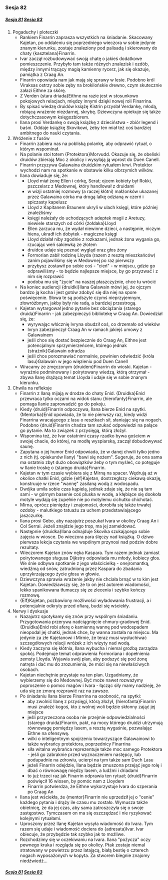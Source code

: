 ### Sesja 82
##### [Sesja 81](#sesja-081) [Sesja 83](#sesja-083)
1. Pogaduchy i ploteczki
	- Rankiem Finarrin zaprasza wszystkich na śniadanie. Skacowany Kajetan, po oddaleniu się poprzedniego wieczora w sobie jedynie znanym kierunku, zostaje znaleziony pod palisadą i skierowany do chaty {kasztelana}Finarrin.
	- Ivar zaczął rozbudowywać swoją chatę o jakieś dodatkowe pomieszczenie. Przybyło tam także różnych znalezisk i ozdób, między innymi trącący magią kamienny rycerz, jak się okazuje, pamiątka z Craag An.
	- Finarrin opowiada nam jak mają się sprawy w lesie. Podobno król Viraksas ostrzy sobie zęby na brokilońskie drewno, czym skutecznie załazi Eithne za skórę.
	- Z Verden {stara driada}Eithne na razie jest w stosunkowo pokojowych relacjach, między innymi dzięki nowej roli Finarrina.
	- By spisać wiedzę druidów książę Kistrin przysłał Verdankę, młodą, robiącą wrażenie niezdarnej, skrybę. Dziewczyna opiekuje się także dotychczasowym księgozbiorem.
	- Ilana prosi Verdankę o swoją książkę z dzieciństwa - zbiór legend i baśni. Oddaje książkę Skovikowi, żeby ten miał też coś bardziej ambitnego do nauki czytania.
2. Wróżenie z fusów
	- Finarrin zabiera nas na pobliską polankę, aby odprawić rytuał, o którym wspominał.
	- Na polanie stoi totem {Protektora}Morvudd. Okazuje się, że obeliski druidów zbierają Moc z okolicy i wysyłają ją wprost do Duen Canell.
	- Finarrin przyzywa Galawaina druidzkim rytuałem krwi. Protektor wychodzi nam na spotkanie w obstawie kilku olbrzymich wilków.
	- Ilana dowiaduje się, że:
		- Lloyd miał żonę Ellen i córkę, Serat; ojcem kobiety był Rokki, pszczelarz z Medownej, który handlował z druidami
		- w wizji ostatniej rozmowy (a raczej kłótni) małżonków ukazanej przez Galawaina córka ma drogą lalkę odzianą w czerń i spiczasty kapelusz
		- Lloyd z Kapitanem Braunem ukryli w ulach księgi, które później znaleźliśmy
		- księgi należały do uchodzących adeptek magii z Aretuzy, niewiele starszych od córki {żołdaka}Lloyd
		- Ellen zarzuca mu, że wydał niewinne dzieci, a następnie, niczym hiena, ukradł ich dobytek - magiczne księgi
		- Lloyd działał niby zgodnie z rozkazami, jednak żona wygania go, rzucając weń sakiewką ze złotem
		- druidce udaje się poznać wygląd oraz głos żony
		- Formorian zabił rodzinę Lloyda (razem z resztą mieszkańców) zanim pojawiliśmy się w Medownej po raz pierwszy
		- przybysz zostawił po sobie coś - "cień" - w miejscu, gdzie go odprawiliśmy - to będzie najlepsze miejsce, by go przyzwać i z nim się rozprawić
		- podoba mu się "życie" na naszej płaszczyźnie, chce tu wrócić
	- Na koniec audiencji {druidki}Ilana Galawain mówi jej, że ojczym bardzo ją kocha i jest gotów zdobyć się dla niej na spore poświęcenie. Słowa te są podszyte czymś nieprzyjemnym, złowróżbnym, jakby były nie radą, a bardziej przestrogą.
	- Kajetan wytargował jedno pytanie bez obciążania {starego druida}Finarrin - jak zabezpieczyć bibliotekę w Craag An. Dowiedział się, że:
		- wyrywając włócznię Ivryna obudził coś, co drzemało od wieków
		- Ivryn zabezpieczył Craag An w ramach jakiejś umowy z Galawainem
		- jeśli chce się dostać bezpiecznie do Craag An, Eithne jest potencjalnym sprzymierzeńcem, którego jednak {strażnik}Galawain odradza
		- jeśli chce porozmawiać normalnie, powinien odwiedzić {króla lasu}Galawain w jego więzieniu pod Duen Canell
	- Wracamy ze zmęczonym {druidem}Finarrin do wioski. Kajetan - wyraźnie podminowany i poirytowany wiedzą, którą otrzymał - zbywa Ilanę drążącą temat Lloyda i udaje się w sobie znanym kierunku.
3. Chwila na refleksje
	- Finarrin z Ilaną mijają w drodze do chaty Enid. {Druidka}Enid przewraca tylko oczami na widok stanu {hierofanty}Finarrin, ale pomaga Ilanie zaprowadzić go do pokoju.
	- Kiedy {druid}Finarrin odpoczywa, Ilana bierze Enid na spytki. {Mentorka}Enid opowiada, że to nie pierwszy raz, kiedy widzi Finarrina wracającego z lasu o resztkach sił, słaniając się na nogach. Podobno {druid}Finarrin chadza tam szukać odpowiedzi na palące go pytanie. Ma to związek z przysięgą, którą złożył.
	- Wspomina też, że Ivar ostatnimi czasy rzadko bywa gościem w swojej chacie, do której, na modłę wyspiarską, zaczął dobudowywać saunę.
	- Zapytana o jej humor Enid odpowiada, że w danej chwili tylko jedno z nich (tj. opiekunów Ilany) "bawi się nożem". Sugeruje, że ona sama ma ostatnio zbyt dużo obowiązków żeby o tym myśleć, co potęguje w Ilanie troskę o {starego druida}Finarrin.
	- Kajetan w tym czasie wybiera się z Mirną na spacer. Wędrują aż w okolice chatki Enid, gdzie {elf}Kajetan, dostrzegłszy ciekawą okazję, konstruuje w rzece "wannę" zasilaną wodą z wodospadu.
	- Dwójka umila sobie czas kąpielą, jednak zdaje się, że nie są tam sami - w górnym basenie coś pluska w wodę, a kłębiące się dookoła motyle wydają się zupełnie nie po motylemu cichutko chichotać.
	- Mirna, oprócz pieniędzy i znajomości, dorobiła się także trwałej ozdoby - malutkiego tatuażu za uchem przedstawiającego jaszczurkę.
	- Ilana prosi Gebo, aby nazajutrz poszukał Ivara w okolicy Craag An i Col Serrai. Jeżeli znajdzie jego trop, ma jej zameldować.
	- Następnie {druidka}Ilana odnajduje Skovika szukającego sobie zajęcia w wiosce. Do wieczora para ślęczy nad książką. O dziwo pierwsza lekcja czytania we wspólnym przynosi nad podziw dobre rezultaty.
	- Wieczorem Kajetan znów nęka Kaspara. Tym razem jednak zamiast poirytowanego sługusa Dijkstry odpowiada mu młody, kobiecy głos. We śnie odbywa spotkanie z jego właścicielką - onejromantką, wiedźmą od snów, zatrudnioną przez Kaspara do zbadania uprzykrzającego życie głosu w głowie.
	- Dziewczyna sprawia wrażenie jakby nie chciała brnąć w to kim jest Kajetan. Dowiedziawszy się, że to on jest autorem wiadomości, lekko spanikowana tłumaczy się ze zlecenia i szybko kończy rozmowę.
	- {Elf}Kajetan, pozbawiony możliwości wyładowania frustracji, a i potencjalnie odkryty przed ofiarą, budzi się wściekły.
4. Nerwy i dyskusje
	- Nazajutrz spotykamy się znów przy wspólnym śniadaniu. Przygotowania przerywa nadciągnięcie chmury-gradowej Enid. {Druidka}Enid robi aferę o kamienną wannę pod wodospadem nieopodal jej chatki, jednak chce, by wanna została na miejscu. Ma jedynie za złe Kajetanowi i Mirnie, że teraz musi wysłuchiwać szczegółowych relacji wróżek z ich wizyty nad wodą.
	- Kiedy zaczyna się kłótnia, Ilana wybucha i niemal groźbą zarządza spokój. Podejmuje temat odprawienia Formoriana i dopełnienia zemsty Lloyda. Wyjawia swój plan, aby podszyć się pod żonę natręta i dać mu do zrozumienia, że mści się na niewłaściwych osobach.
	- Kajetan niechętnie przystaje na ten plan. Uzgadniamy, że wybierzemy się do Medownej. Być może nawet rozważymy poproszenie o pomoc magów i Ivara - łącząc siły mamy nadzieję, że uda się ze zmorą rozprawić raz na zawsze.
	- Po śniadaniu Ilana bierze Finarrina na osobność, na spytki:
		- aby zwolnić Ilanę z przysięgi, którą złożył, {hierofanta}Finarrin musi znaleźć kogoś, kto z wolnej woli będzie skłonny zająć jej miejsce
		- jeśli przyrzeczona osoba nie przejmie odpowiedzialności {starego druida}Finarrin, pakt, na mocy którego druidzi utrzymują równowagę pomiędzy lasem, a resztą wygaśnie, pozwalając Eithne na ofensywę.
		- wilki o inteligentnym spojrzeniu towarzyszące Galawainowi to także wybrańcy protektora, poprzednicy Finarrina
		- siła witalna wybrańca reprezentuje także moc samego Protektora - jeśli go zabraknie przed wyznaczeniem następcy, lub podupadnie na zdrowiu, ucierpi na tym także sam Duch Lasu
		- jeżeli Finarrin odejdzie, Ilana będzie zmuszona przejąć jego rolę i dbać o równowagę między lasem, a ludźmi i driadami
		- to już trzeci raz jak Finarrin odprawia ten rytuał; {druid}Finarrin poświęcił 16 wiosen, by pomóc nam z Lloydem
		- Finarrin potwierdza, że Eithne wykorzystuje Ivara do szperania po Craag An
	- Ilana jest wściekła, że {mentor}Finarrin nie uprzedził jej o "cenie" każdego pytania i drąży ile czasu mu zostało. Wymusza także obietnicę, że da jej czas, aby sama zatroszczyła się o swoje zastępstwo. Tymczasem on ma się oszczędzać i nie ryzykować kolejnymi rytuałami.
	- Uproszony przez Ilanę Kajetan wysyła wiadomość do Ivara. Tym razem się udaje i wiadomość dociera do {adresata}Ivar. Ivar obiecuje, że przybędzie tak szybko jak to możliwe.
	- Rozchodzimy się w oczekiwaniu na Ivara. Ilana "pożycza" oczy pewnego kruka i rozgląda się po okolicy. Ptak zostaje niemal stratowany w powietrzu przez latającą, białą bestię o czterech nogach wyposażonych w kopyta. Za stworem biegnie znajomy niedźwiedź...

##### [Sesja 81](#sesja-081) [Sesja 83](#sesja-083)